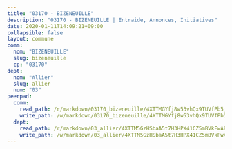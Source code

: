 ```yaml
---
title: "03170 - BIZENEUILLE"
description: "03170 - BIZENEUILLE | Entraide, Annonces, Initiatives"
date: 2020-01-11T14:09:21+09:00
collapsible: false
layout: commune
comm:
  nom: "BIZENEUILLE"
  slug: bizeneuille
  cp: "03170"
dept:
  nom: "Allier"
  slug: allier
  num: "03"
peerpad:
  comm:
    read_path: /r/markdown/03170_bizeneuille/4XTTMGYfj8w53vhQx9TUVfPb5jrqe3WQZ7ScvRv48TrWEiRva
    write_path: /w/markdown/03170_bizeneuille/4XTTMGYfj8w53vhQx9TUVfPb5jrqe3WQZ7ScvRv48TrWEiRva-K3TgV4ZnC1AGVhS6Bw3EhZ7aExSqqj7bczpBWd3LJQyBQKiwgkeQboBVe1uDY2pVrj1MZCBTnfX1L7JWcwSTnPSm7qqewKmDQmHbUUwh8Q5KPHNvwpYMiP2g3n3w2AZtU46HY386
  dept:
    read_path: /r/markdown/03_allier/4XTTM5GzHSbaA5t7H3HPX41CZ5mBVkFwAP4hDd5RoBY2JsEAy
    write_path: /w/markdown/03_allier/4XTTM5GzHSbaA5t7H3HPX41CZ5mBVkFwAP4hDd5RoBY2JsEAy-K3TgTfK63S9nh1XDKRdQM5CC7MJ5PWSrKVUCPKbSrFQ3cakeCH8tQGdUR9DTAz4uGC38FSNg947MKdwTpPPt11GSCbnkNPZdBTNtwdL7kw34FMS1ADZJRkGgd1Xx6qPUaEUtuBP3
---
```


